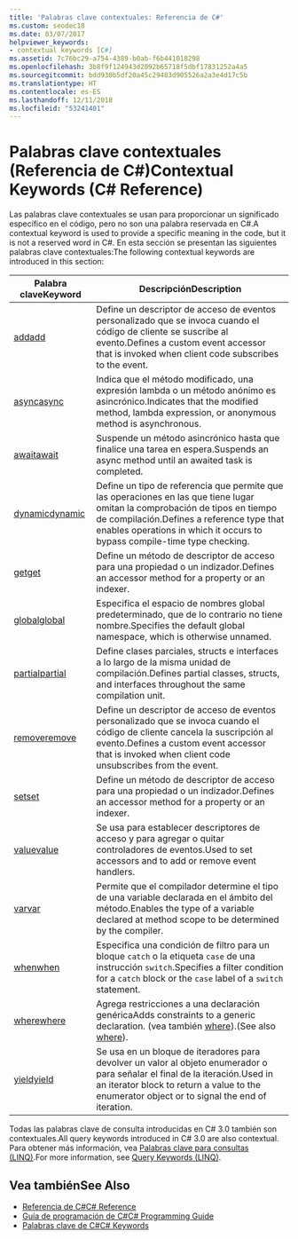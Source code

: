 ```yaml
---
title: 'Palabras clave contextuales: Referencia de C#'
ms.custom: seodec18
ms.date: 03/07/2017
helpviewer_keywords:
- contextual keywords [C#]
ms.assetid: 7c76bc29-a754-4389-b0ab-f6b441018298
ms.openlocfilehash: 3b8f9f124943d2092b65718f5dbf17831252a4a5
ms.sourcegitcommit: bdd930b5df20a45c29483d905526a2a3e4d17c5b
ms.translationtype: HT
ms.contentlocale: es-ES
ms.lasthandoff: 12/11/2018
ms.locfileid: "53241401"
---
```

# <a name="contextual-keywords-c-reference"></a><span data-ttu-id="50061-102">Palabras clave contextuales (Referencia de C#)</span><span class="sxs-lookup"><span data-stu-id="50061-102">Contextual Keywords (C# Reference)</span></span>
<span data-ttu-id="50061-103">Las palabras clave contextuales se usan para proporcionar un significado específico en el código, pero no son una palabra reservada en C#.</span><span class="sxs-lookup"><span data-stu-id="50061-103">A contextual keyword is used to provide a specific meaning in the code, but it is not a reserved word in C#.</span></span> <span data-ttu-id="50061-104">En esta sección se presentan las siguientes palabras clave contextuales:</span><span class="sxs-lookup"><span data-stu-id="50061-104">The following contextual keywords are introduced in this section:</span></span>  
  
|<span data-ttu-id="50061-105">Palabra clave</span><span class="sxs-lookup"><span data-stu-id="50061-105">Keyword</span></span>|<span data-ttu-id="50061-106">Descripción</span><span class="sxs-lookup"><span data-stu-id="50061-106">Description</span></span>|  
|-------------|-----------------|  
|[<span data-ttu-id="50061-107">add</span><span class="sxs-lookup"><span data-stu-id="50061-107">add</span></span>](../../../csharp/language-reference/keywords/add.md)|<span data-ttu-id="50061-108">Define un descriptor de acceso de eventos personalizado que se invoca cuando el código de cliente se suscribe al evento.</span><span class="sxs-lookup"><span data-stu-id="50061-108">Defines a custom event accessor that is invoked when client code subscribes to the event.</span></span>|  
|[<span data-ttu-id="50061-109">async</span><span class="sxs-lookup"><span data-stu-id="50061-109">async</span></span>](../../../csharp/language-reference/keywords/async.md)|<span data-ttu-id="50061-110">Indica que el método modificado, una expresión lambda o un método anónimo es asincrónico.</span><span class="sxs-lookup"><span data-stu-id="50061-110">Indicates that the modified method, lambda expression, or anonymous method is asynchronous.</span></span>|  
|[<span data-ttu-id="50061-111">await</span><span class="sxs-lookup"><span data-stu-id="50061-111">await</span></span>](../../../csharp/language-reference/keywords/await.md)|<span data-ttu-id="50061-112">Suspende un método asincrónico hasta que finalice una tarea en espera.</span><span class="sxs-lookup"><span data-stu-id="50061-112">Suspends an async method until an awaited task is completed.</span></span>|  
|[<span data-ttu-id="50061-113">dynamic</span><span class="sxs-lookup"><span data-stu-id="50061-113">dynamic</span></span>](../../../csharp/language-reference/keywords/dynamic.md)|<span data-ttu-id="50061-114">Define un tipo de referencia que permite que las operaciones en las que tiene lugar omitan la comprobación de tipos en tiempo de compilación.</span><span class="sxs-lookup"><span data-stu-id="50061-114">Defines a reference type that enables operations in which it occurs to bypass compile-time type checking.</span></span>|  
|[<span data-ttu-id="50061-115">get</span><span class="sxs-lookup"><span data-stu-id="50061-115">get</span></span>](../../../csharp/language-reference/keywords/get.md)|<span data-ttu-id="50061-116">Define un método de descriptor de acceso para una propiedad o un indizador.</span><span class="sxs-lookup"><span data-stu-id="50061-116">Defines an accessor method for a property or an indexer.</span></span>|  
|[<span data-ttu-id="50061-117">global</span><span class="sxs-lookup"><span data-stu-id="50061-117">global</span></span>](../../../csharp/language-reference/keywords/global.md)|<span data-ttu-id="50061-118">Especifica el espacio de nombres global predeterminado, que de lo contrario no tiene nombre.</span><span class="sxs-lookup"><span data-stu-id="50061-118">Specifies the default global namespace, which is otherwise unnamed.</span></span>|  
|[<span data-ttu-id="50061-119">partial</span><span class="sxs-lookup"><span data-stu-id="50061-119">partial</span></span>](../../../csharp/language-reference/keywords/partial-type.md)|<span data-ttu-id="50061-120">Define clases parciales, structs e interfaces a lo largo de la misma unidad de compilación.</span><span class="sxs-lookup"><span data-stu-id="50061-120">Defines partial classes, structs, and interfaces throughout the same compilation unit.</span></span>|  
|[<span data-ttu-id="50061-121">remove</span><span class="sxs-lookup"><span data-stu-id="50061-121">remove</span></span>](../../../csharp/language-reference/keywords/remove.md)|<span data-ttu-id="50061-122">Define un descriptor de acceso de eventos personalizado que se invoca cuando el código de cliente cancela la suscripción al evento.</span><span class="sxs-lookup"><span data-stu-id="50061-122">Defines a custom event accessor that is invoked when client code unsubscribes from the event.</span></span>|  
|[<span data-ttu-id="50061-123">set</span><span class="sxs-lookup"><span data-stu-id="50061-123">set</span></span>](../../../csharp/language-reference/keywords/set.md)|<span data-ttu-id="50061-124">Define un método de descriptor de acceso para una propiedad o un indizador.</span><span class="sxs-lookup"><span data-stu-id="50061-124">Defines an accessor method for a property or an indexer.</span></span>|  
|[<span data-ttu-id="50061-125">value</span><span class="sxs-lookup"><span data-stu-id="50061-125">value</span></span>](../../../csharp/language-reference/keywords/value.md)|<span data-ttu-id="50061-126">Se usa para establecer descriptores de acceso y para agregar o quitar controladores de eventos.</span><span class="sxs-lookup"><span data-stu-id="50061-126">Used to set accessors and to add or remove event handlers.</span></span>|  
|[<span data-ttu-id="50061-127">var</span><span class="sxs-lookup"><span data-stu-id="50061-127">var</span></span>](../../../csharp/language-reference/keywords/var.md)|<span data-ttu-id="50061-128">Permite que el compilador determine el tipo de una variable declarada en el ámbito del método.</span><span class="sxs-lookup"><span data-stu-id="50061-128">Enables the type of a variable declared at method scope to be determined by the compiler.</span></span>|  
|[<span data-ttu-id="50061-129">when</span><span class="sxs-lookup"><span data-stu-id="50061-129">when</span></span>](when.md)|<span data-ttu-id="50061-130">Especifica una condición de filtro para un bloque `catch` o la etiqueta `case` de una instrucción `switch`.</span><span class="sxs-lookup"><span data-stu-id="50061-130">Specifies a filter condition for a `catch` block or the `case` label of a `switch` statement.</span></span>|
|[<span data-ttu-id="50061-131">where</span><span class="sxs-lookup"><span data-stu-id="50061-131">where</span></span>](../../../csharp/language-reference/keywords/where-generic-type-constraint.md)|<span data-ttu-id="50061-132">Agrega restricciones a una declaración genérica</span><span class="sxs-lookup"><span data-stu-id="50061-132">Adds constraints to a generic declaration.</span></span> <span data-ttu-id="50061-133">(vea también [where](../../../csharp/language-reference/keywords/where-clause.md)).</span><span class="sxs-lookup"><span data-stu-id="50061-133">(See also [where](../../../csharp/language-reference/keywords/where-clause.md)).</span></span>|  
|[<span data-ttu-id="50061-134">yield</span><span class="sxs-lookup"><span data-stu-id="50061-134">yield</span></span>](../../../csharp/language-reference/keywords/yield.md)|<span data-ttu-id="50061-135">Se usa en un bloque de iteradores para devolver un valor al objeto enumerador o para señalar el final de la iteración.</span><span class="sxs-lookup"><span data-stu-id="50061-135">Used in an iterator block to return a value to the enumerator object or to signal the end of iteration.</span></span>|  
  
 <span data-ttu-id="50061-136">Todas las palabras clave de consulta introducidas en C# 3.0 también son contextuales.</span><span class="sxs-lookup"><span data-stu-id="50061-136">All query keywords introduced in C# 3.0 are also contextual.</span></span> <span data-ttu-id="50061-137">Para obtener más información, vea [Palabras clave para consultas (LINQ)](../../../csharp/language-reference/keywords/query-keywords.md).</span><span class="sxs-lookup"><span data-stu-id="50061-137">For more information, see [Query Keywords (LINQ)](../../../csharp/language-reference/keywords/query-keywords.md).</span></span>  
  
## <a name="see-also"></a><span data-ttu-id="50061-138">Vea también</span><span class="sxs-lookup"><span data-stu-id="50061-138">See Also</span></span>

- [<span data-ttu-id="50061-139">Referencia de C#</span><span class="sxs-lookup"><span data-stu-id="50061-139">C# Reference</span></span>](../../../csharp/language-reference/index.md)  
- [<span data-ttu-id="50061-140">Guía de programación de C#</span><span class="sxs-lookup"><span data-stu-id="50061-140">C# Programming Guide</span></span>](../../../csharp/programming-guide/index.md)  
- [<span data-ttu-id="50061-141">Palabras clave de C#</span><span class="sxs-lookup"><span data-stu-id="50061-141">C# Keywords</span></span>](../../../csharp/language-reference/keywords/index.md)
